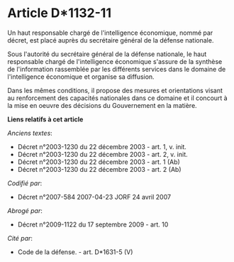 # Article D*1132-11

Un haut responsable chargé de l'intelligence économique, nommé par décret, est placé auprès du secrétaire général de la
défense nationale.

Sous l'autorité du secrétaire général de la défense nationale, le haut responsable chargé de l'intelligence économique
s'assure de la synthèse de l'information rassemblée par les différents services dans le domaine de l'intelligence économique
et organise sa diffusion.

Dans les mêmes conditions, il propose des mesures et orientations visant au renforcement des capacités nationales dans ce
domaine et il concourt à la mise en oeuvre des décisions du Gouvernement en la matière.

**Liens relatifs à cet article**

_Anciens textes_:

  - Décret n°2003-1230 du 22 décembre 2003 - art. 1, v. init.
  - Décret n°2003-1230 du 22 décembre 2003 - art. 2, v. init.
  - Décret n°2003-1230 du 22 décembre 2003 - art. 1 (Ab)
  - Décret n°2003-1230 du 22 décembre 2003 - art. 2 (Ab)

_Codifié par_:

  - Décret n°2007-584 2007-04-23 JORF 24 avril 2007

_Abrogé par_:

  - Décret n°2009-1122 du 17 septembre 2009 - art. 10

_Cité par_:

  - Code de la défense. - art. D*1631-5 (V)
